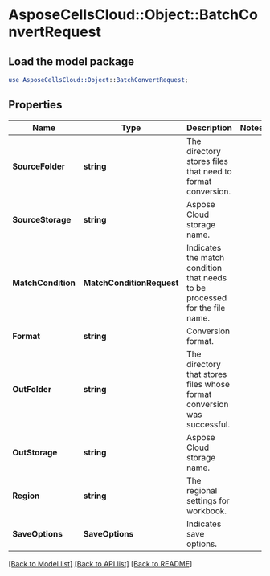 # AsposeCellsCloud::Object::BatchConvertRequest 

## Load the model package
```perl
use AsposeCellsCloud::Object::BatchConvertRequest;
```

## Properties
Name | Type | Description | Notes
------------ | ------------- | ------------- | -------------
**SourceFolder** | **string** | The directory stores files that need to format conversion. |
**SourceStorage** | **string** | Aspose Cloud storage name. |
**MatchCondition** | **MatchConditionRequest** | Indicates the match condition that needs to be processed for the file name. |
**Format** | **string** | Conversion format. |
**OutFolder** | **string** | The directory that stores files whose format conversion was successful. |
**OutStorage** | **string** | Aspose Cloud storage name. |
**Region** | **string** | The regional settings for workbook. |
**SaveOptions** | **SaveOptions** | Indicates save options. |  

[[Back to Model list]](../README.md#documentation-for-models) [[Back to API list]](../README.md#documentation-for-api-endpoints) [[Back to README]](../README.md)

